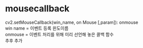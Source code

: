 # mousecallback

cv2.setMouseCallback(win_name, on Mouse [,param]): onmouse  
win name = 이벤트 등록 윈도이름  
onmouse = 이벤트 처리를 위해 미리 선언해 놓은 콜백 함수  
추후 추가
